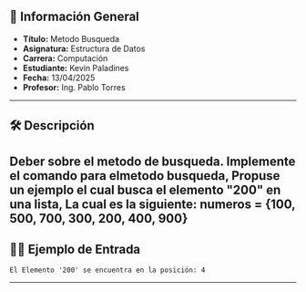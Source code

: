 ## 📌 Información General

- **Título:** Metodo Busqueda
- **Asignatura:** Estructura de Datos
- **Carrera:** Computación
- **Estudiante:** Kevin Paladines
- **Fecha:** 13/04/2025
- **Profesor:** Ing. Pablo Torres

---

## 🛠️ Descripción
 Deber sobre el metodo de busqueda.
 Implemente el comando para elmetodo busqueda,
 Propuse un ejemplo el cual busca el elemento "200" en una lista,
 La cual es la siguiente: numeros = {100, 500, 700, 300, 200, 400, 900}
---


## 🧑‍💻 Ejemplo de Entrada

```plaintext
El Elemento '200' se encuentra en la posición: 4
```

---
